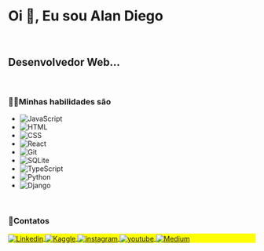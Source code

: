 
<h1 align="left">Oi 👋, Eu sou Alan Diego</h1>
<br>
<h2 align="left">Desenvolvedor Web...</h2>
<br>
 <h3>👨‍💻Minhas habilidades são </h3>
 
- ![JavaScript](https://img.shields.io/badge/-JavaScript-05122A?style=flat&logo=javascript)&nbsp;
- ![HTML](https://img.shields.io/badge/-HTML-05122A?style=flat&logo=HTML5)&nbsp;
- ![CSS](https://img.shields.io/badge/-CSS-05122A?style=flat&logo=CSS3&logoColor=1572B6)&nbsp;
- ![React](https://img.shields.io/badge/-React-05122A?style=flat&logo=react)&nbsp;
- ![Git](https://img.shields.io/badge/-Git-05122A?style=flat&logo=git)&nbsp;
- ![SQLite](https://img.shields.io/badge/-SQLite-05122A?style=flat&logo=sqlite)&nbsp;
- ![TypeScript](https://img.shields.io/badge/TypeScript-05122A?style=flat&logo=typescript)&nbsp;
- ![Python](https://img.shields.io/badge/Python-05122A?style=flat&logo=python)&nbsp;
- ![Django](https://img.shields.io/badge/Django-05122A?style=flat&logo=django)
<br>
<h3>💬Contatos</h3>

<p align="left" style="background:yellow">
<a href="www.linkedin.com/in/professoralandiego" target="blank">
  <img align="center" src="https://img.shields.io/badge/-AlanDiego-05122A?style=flat&logo=linkedin" alt="Linkedin"/>
</a>

<a href="https://www.kaggle.com/alandiego" target="blank">
  <img align="center" src="https://img.shields.io/badge/-AlanDiego-05122A?style=flat&logo=kaggle" alt="Kaggle"/>
</a>
  
<a href="https://www.instagram.com/prof_alandiego/" target="_blank">
 <img align="center" src="https://img.shields.io/badge/-AlanDiego-05122A?style=flat&logo=instagram" alt="instagram"/>
</a>

<a href="https://www.youtube.com/channel/UCrkLM_gArG8s94pmk1WvNPQ" target="_blank">
 <img align="center" src="https://img.shields.io/badge/-AlanDiego-05122A?style=flat&logo=youtube" alt="youtube"/>
</a>

<a href="https://medium.com/@profalandiego" target="_blank">
  <img align="center" src="https://img.shields.io/badge/-AlanDiego-05122A?style=flat&logo=medium" alt="Medium"/>  
</a>
  
</p>




<!---
- 👋 Hi, I’m @AlanDiego-py
- 👀 I’m interested in ...
- 🌱 I’m currently learning ...
- 💞️ I’m looking to collaborate on ...
- 📫 How to reach me ...


AlanDiego-py/AlanDiego-py is a ✨ special ✨ repository because its `README.md` (this file) appears on your GitHub profile.
You can click the Preview link to take a look at your changes.
--->

